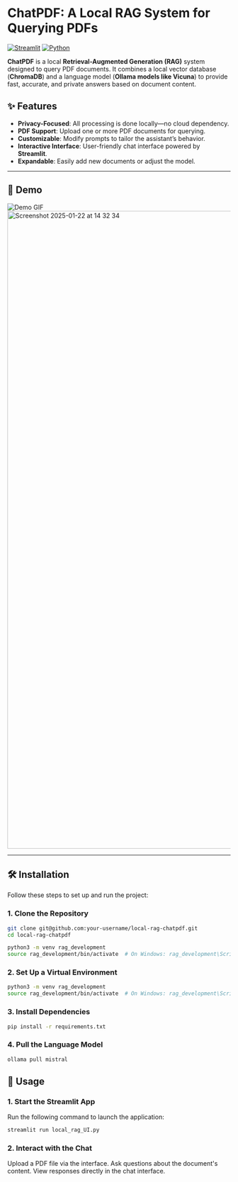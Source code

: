 # ChatPDF: A Local RAG System for Querying PDFs

[![Streamlit](https://img.shields.io/badge/Streamlit-v1.0-brightgreen)](https://streamlit.io/)
[![Python](https://img.shields.io/badge/Python-3.9%2B-orange)](https://www.python.org/)

**ChatPDF** is a local **Retrieval-Augmented Generation (RAG)** system designed to query PDF documents. It combines a local vector database (**ChromaDB**) and a language model (**Ollama models like Vicuna**) to provide fast, accurate, and private answers based on document content.

## ✨ Features
- **Privacy-Focused**: All processing is done locally—no cloud dependency.
- **PDF Support**: Upload one or more PDF documents for querying.
- **Customizable**: Modify prompts to tailor the assistant’s behavior.
- **Interactive Interface**: User-friendly chat interface powered by **Streamlit**.
- **Expandable**: Easily add new documents or adjust the model.

---

## 📸 Demo
![Demo GIF](docs/demo.gif)
<img width="1440" alt="Screenshot 2025-01-22 at 14 32 34" src="https://github.com/user-attachments/assets/358cbd9e-ab95-4265-b470-2391e082a6dc" />


---

## 🛠 Installation

Follow these steps to set up and run the project:

### 1. Clone the Repository
```bash
git clone git@github.com:your-username/local-rag-chatpdf.git
cd local-rag-chatpdf

python3 -m venv rag_development
source rag_development/bin/activate  # On Windows: rag_development\Scripts\activate
```
 

### 2. Set Up a Virtual Environment
```bash
python3 -m venv rag_development
source rag_development/bin/activate  # On Windows: rag_development\Scripts\activate
```

### 3. Install Dependencies
```bash
pip install -r requirements.txt
```

### 4. Pull the Language Model
```bash
ollama pull mistral
```

## 🚀 Usage
### 1. Start the Streamlit App

Run the following command to launch the application:
```bash
streamlit run local_rag_UI.py
```

### 2.  Interact with the Chat
Upload a PDF file via the interface.
Ask questions about the document's content.
View responses directly in the chat interface.